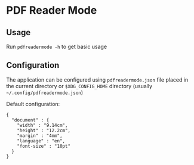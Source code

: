 # PDF Reader Mode

## Usage

Run `pdfreadermode -h` to get basic usage

## Configuration

The application can be configured using `pdfreadermode.json` file placed in the current directory or `$XDG_CONFIG_HOME` directory (usually `~/.config/pdfreadermode.json`)

Default configuration:


    {
      "document" : {
        "width" : "9.14cm",
        "height" : "12.2cm",
        "margin" : "4mm",
        "language" : "en",
        "font-size" : "10pt"
      }
    }


